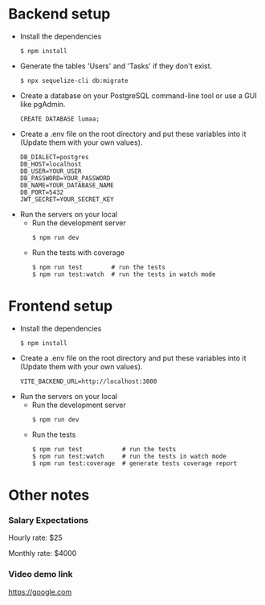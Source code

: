 # Backend setup

- Install the dependencies
  ```
  $ npm install
  ```
- Generate the tables 'Users' and 'Tasks' if they don't exist.
  ```
  $ npx sequelize-cli db:migrate
  ```
- Create a database on your PostgreSQL command-line tool or use a GUI like pgAdmin.
  ```
  CREATE DATABASE lumaa;
  ```
- Create a .env file on the root directory and put these variables into it (Update them with your own values).
  ```
  DB_DIALECT=postgres
  DB_HOST=localhost
  DB_USER=YOUR_USER
  DB_PASSWORD=YOUR_PASSWORD
  DB_NAME=YOUR_DATABASE_NAME
  DB_PORT=5432
  JWT_SECRET=YOUR_SECRET_KEY
  ```
- Run the servers on your local
    - Run the development server
      ```
      $ npm run dev
      ```
    - Run the tests with coverage
      ```
      $ npm run test        # run the tests
      $ npm run test:watch  # run the tests in watch mode
      ```

# Frontend setup

- Install the dependencies
  ```
  $ npm install
  ```
- Create a .env file on the root directory and put these variables into it (Update them with your own values).
  ```
  VITE_BACKEND_URL=http://localhost:3000
  ```
- Run the servers on your local
    - Run the development server
      ```
      $ npm run dev
      ```
    - Run the tests
      ```
      $ npm run test           # run the tests
      $ npm run test:watch     # run the tests in watch mode
      $ npm run test:coverage  # generate tests coverage report
      ```

# Other notes

### Salary Expectations

Hourly rate: $25

Monthly rate: $4000

### Video demo link

https://google.com
